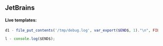 JetBrains
-

#### Live templates:

````php
d1 - file_put_contents('/tmp/debug.log', var_export($END$, 1)."\n", FILE_APPEND); /// tail -f /tmp/debug.log
````

````js
l - console.log($END$);
````
